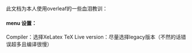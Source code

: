 此文档为本人使用overleaf的一些血泪教训：
#### menu 设置：
Compiler：选择XeLatex
TeX Live version：尽量选择legacy版本（不然的话错误超多且编译很慢）
